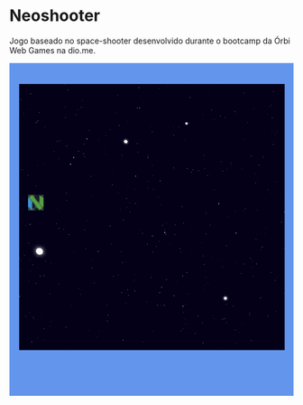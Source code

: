 # Neoshooter

Jogo baseado no space-shooter desenvolvido durante o bootcamp da Órbi Web Games na dio.me.

![](demo.gif)
